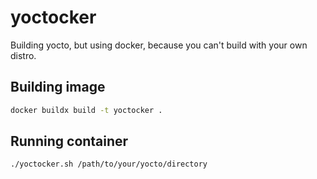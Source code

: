 # yoctocker
Building yocto, but using docker, because you can't build with your own distro.

## Building image
```bash
docker buildx build -t yoctocker .
```

## Running container
```bash
./yoctocker.sh /path/to/your/yocto/directory
```
